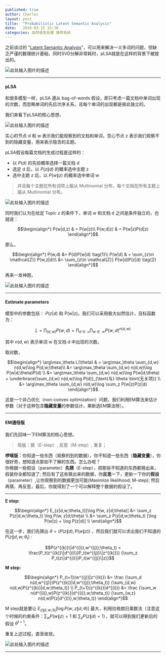 ```yaml
---
published: true
author: Charles
layout: post
title:  "Probabilistic Latent Semantic Analysis"
date:   2016-03-15 15:30
categories: 自然语言处理 推荐系统
---
```


之前谈过的 "[Latent Semantic Analysis][1]"，可以用来解决一义多词的问题，但缺乏严谨的数理统计基础，同时SVD分解非常耗时，pLSA就是在这样的背景下被提出的。

![此处输入图片的描述][2]


----------

#### pLSA
和很多模型一样，pLSA 遵从 bag-of-words 假设，即只考虑一篇文档中单词出现的次数，而忽略单词的先后次序关系，且每个单词的出现都是彼此独立的。

我们来看下pLSA的核心思想，

![此处输入图片的描述][3]

实心的节点 d 和 w 表示我们能观察到的文档和单词，空心节点 z 表示我们观察不到的隐藏变量，用来表示隐含的主题。

pLSA假设每篇文档的生成过程是这样的：

- 以 $P(d)$ 的先验概率选择一篇文档 $d$      
- 选定 d 后，以 $P(z\|d)$ 的概率选中主题 z       
- 选中主题 z 后，以 $P(w\|z)$ 的概率选中单词 w       

> 并且每个主题在所有词项上服从 Multinomial 分布，每个文档在所有主题上服从 Multinomial 分布。

![此处输入图片的描述][4]

同时我们认为在给定 Topic z 的条件下，单词 w 和文档 d 之间是条件独立的，也就说：

$$\begin{align*}
P(w|d,z) & = P(w|z)\\
P(w,d|z) & = P(w|z)P(d|z)
\end{align*}$$

那么，

$$\begin{align*}
P(w,d) &= P(d)P(w|d)  \tag{1}\\
P(w|d) & = \sum_{z\in \mathcal{Z}} P(w,z|d)\\
&= \sum_{z\in \mathcal{Z}} P(w|d)P(z|d) \tag{2}
\end{align*}$$

再来一发神图，

![此处输入图片的描述][5]


----------


####  Estimate parameters
模型中的参数包括： $P(z|d)$  和 P(w|z)。我们可以采用极大似然估计，目标函数为：

$$L = \prod_{(d,w)} P(w,d) = \prod_{d\in \mathcal{D}}\prod_{w\in \mathcal{W}} P(w,d)^{n(d,w)} \tag{3}$$

其中 $n(d,w)$ 表示单词 w 在文档 d 中出现的次数。

取对数，

$$\begin{align*}
\arg\max_\theta L(\theta)
& = \arg\max_\theta \sum_{d,w} n(d,w)\log P(d,w;\theta)\\
&=  \arg\max_\theta \sum_{d,w} n(d,w)\log P(w|d;\theta)P(d) \\
&= \arg\max_\theta \sum_{d,w} n(d,w)\log P(w|d;\theta) + \underbrace{\sum_{d,w} n(d,w)\log P(d)}_{\text{与} \theta \text{无关项}} \\
&= \arg\max_\theta \sum_{d,w} n(d,w)\log \sum_z P(w|z)P(z|d)
\end{align*}$$

这是一个非凸优化（non-convex optimization）问题，我们利用EM算法来估计参数（对于这种包含**隐藏变量**的参数估计，果断选EM算法呀）。

----------

#### EM通俗版
我们先回味一下EM算法的核心思想。

> 简版：猜（E-step）, 反思（M-step）, 重复；

**啰嗦版**：你知道一些东西（观察的到的数据），你不知道一些东西（**隐藏变量**），你很好奇，想知道点那些不了解的东西。怎么办呢？     
你根据一些假设（parameter）**先猜**（E-step），把那些不知道的东西都猜出来，假装你全都知道了; 然后有了这些猜出来的数据，你**反思**一下，更新一下你的**假设**（parameter）,让你观察到的数据更加可能(Maximize likelihood; M-step); 然后再猜，再反思，最后，你就得到了一个可以解释整个数据的假设了。


----------


**E step:**

$$\begin{align*}
E_{z|d,w;\theta_t}[\log P(w, z|d;\theta)]
&= \sum_z P(z|d,w;\theta_t) \log P(w, z|d;\theta) \\
&= \sum_z P(z|d,w;\theta_t) [\log P(w|z) + \log P(z|d)] \\
\end{align*}$$

在这一步，我们先猜出 $\theta = (P(z\|d), P(w\|z))$ ，然后我们就可以求出我们不知道的 $P(z\|d,w;\theta_t)$ :

$$P(z^{(k)}\|d^{(i)},w^{(j)};\theta_t) = \frac{P_t(z^{(k)}\|d^{(i)})P_t(w^{(j)}\|z^{(k)})} {\sum_z P_t(z\|d^{(i)})P_t(w^{(j)}\|z)}$$

**M step:**

$$\begin{align*}
P_{t+1}(w^{(j)}|z^{(k)}) &= \frac {\sum_d n(d,w^{(j)})P(z^{(k)}|d,w^{(j)};\theta_t)} {\sum_{d,w} n(d,w)P(z^{(k)}|d,w;\theta_t)} \\
P_{t+1}(z^{(k)}|d^{(i)}) &= \frac {\sum_w n(d^{(i)},w)P(z^{(k)}|d^{(i)},w;\theta_t)} {\sum_{w,z} n(d,w)P(z|d^{(i)},w;\theta_t)}
\end{align*}$$

M step就是要让 $E_{z\|d,w;\theta_t}[\log P(w, z\|d;\theta)]$ 最大，利用拉格朗日乘数法（注意这个时候的约束条件：$\sum_w P(w\|z) = 1$ 和 $\sum_z P(z\|d) = 1$），就可以得到我们更新后的假设 $\theta^{t+1}$。

重复上述过程，直至收敛。

![此处输入图片的描述][6]


----------


  [1]: http://charlesx.top/2016/03/Latent-Semantic-Analysis/
  [2]: http://7xjbdi.com1.z0.glb.clouddn.com/f1_plsa.jpg
  [3]: http://7xjbdi.com1.z0.glb.clouddn.com/2016-03-16_152408.png?imageView2/2/w/400
  [4]: http://7xjbdi.com1.z0.glb.clouddn.com/f2.jpg
  [5]: http://7xjbdi.com1.z0.glb.clouddn.com/2016-03-16_161734.png?imageView2/2/w/400
  [6]: http://charlesx.top/assets/EM/its.png
